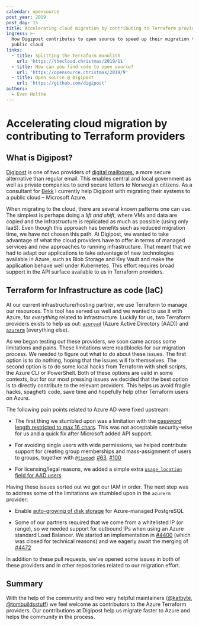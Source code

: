 ```yaml
---
calendar: opensource
post_year: 2019
post_day: 15
title: Accelerating cloud migration by contributing to Terraform providers
ingress: >-
  How Digipost contributes to open source to speed up their migration to the
  public cloud
links:
  - title: Splitting the Terraform monolith
    url: 'https://thecloud.christmas/2019/11'
  - title: How can you find code to open source?
    url: 'https://opensource.christmas/2019/9'
  - title: Open source @ Digipost
    url: 'https://github.com/digipost'
authors:
  - Even Holthe
---
```

# Accelerating cloud migration by contributing to Terraform providers

## What is Digipost?
[Digipost](https://digipost.no) is one of two providers of [digital mailboxes](https://www.norge.no/en/about-digital-mailbox), a more secure alternative than regular email. This enables central and local government as well as private companies to send secure letters to Norwegian citizens. As a consultant for [Bekk](https://bekk.no) I currently help Digipost with migrating their systems to a public cloud – Microsoft Azure.

When migrating to the cloud, there are several known patterns one can use. The simplest is perhaps doing a _lift and shift_, where VMs and data are copied and the infrastructure is replicated as much as possible (using only IaaS). Even though this approach has benefits such as reduced migration time, we have not chosen this path. At Digipost, we wanted to take advantage of what the cloud providers have to offer in terms of managed services and new approaches to running infrastructure. That meant that we had to adapt our applications to take advantage of new technologies available in Azure, such as Blob Storage and Key Vault and make the application behave well under Kubernetes. This effort requires broad support in the API surface available to us in Terraform providers.
## Terraform for Infrastructure as code (IaC)

At our current infrastructure/hosting partner, we use Terraform to manage our resources. This tool has served us well and we wanted to use it with Azure, for *everything* related to infrastructure. Luckily for us, two Terraform providers exists to help us out: [`azuread`](https://github.com/terraform-providers/terraform-provider-azuread) (Azure Active Directory (AAD)) and [`azurerm`](https://github.com/terraform-providers/terraform-provider-azurerm) (everything else).

As we began testing out these providers, we soon came across some limitations and pains. These limitations were roadblocks for our migration process. We needed to figure out what to do about these issues. The first option is to do nothing, hoping that the issues will fix themselves. The second option is to do some local hacks from Terraform with shell scripts, the Azure CLI or PowerShell. Both of these options are valid in some contexts, but for our most pressing issues we decided that the best option is to directly contribute to the relevant providers. This helps us avoid fragile hacks, spaghetti code, save time and hopefully help other Terraform users on Azure.

The following pain points related to Azure AD were fixed upstream:

- The first thing we stumbled upon was a limitation with the [password length restricted to max 16 chars](https://github.com/terraform-providers/terraform-provider-azuread/pull/81). This was not acceptable security-wise for us and a quick fix after Microsoft added API support.

- For avoiding single users with wide permissions, we helped contribute support for creating group memberships and mass-assignment of users to groups, together with [`@tiwood`](https://github.com/tiwood): [#63](https://github.com/terraform-providers/terraform-provider-azuread/pull/63), [#100](https://github.com/terraform-providers/terraform-provider-azuread/pull/100)

- For licensing/legal reasons, we added a simple extra [`usage_location` field for AAD users](https://github.com/terraform-providers/terraform-provider-azuread/pull/141)

Having these issues sorted out we got our IAM in order. The next step was to address some of the limitations we stumbled upon in the `azurerm` provider:

- Enable [auto-growing of disk storage](https://github.com/terraform-providers/terraform-provider-azurerm/pull/4220) for Azure-managed PostgreSQL

- Some of our partners required that we come from a whitelisted IP (or range), so we needed support for outbound IPs when using an Azure standard Load Balancer. We started an implementation in [#4400](https://github.com/terraform-providers/terraform-provider-azurerm/pull/4400) (which was closed for technical reasons) and we eagerly await the merging of [#4472](https://github.com/terraform-providers/terraform-provider-azurerm/pull/4472)

In addition to these pull requests, we've opened some issues in both of these providers and in other repositories related to our migration effort.
## Summary

With the help of the community and two very helpful maintainers ([@katbyte](https://github.com/katbyte), [@tombuildsstuff](https://github.com/tombuildsstuff)) we feel welcome as contributors to the Azure Terraform providers. Our contributions at Digipost help us migrate faster to Azure and helps the community in the process.
